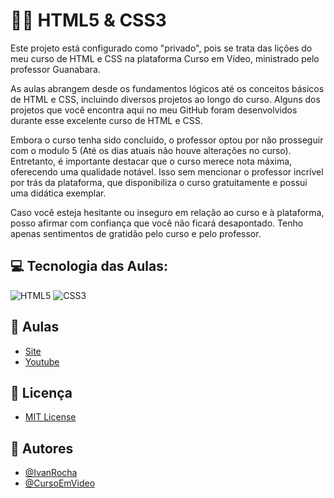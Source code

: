 # 🤟🏽 HTML5 & CSS3

Este projeto está configurado como "privado", pois se trata das lições do meu curso de HTML e CSS na plataforma Curso em Vídeo, ministrado pelo professor Guanabara.

As aulas abrangem desde os fundamentos lógicos até os conceitos básicos de HTML e CSS, incluindo diversos projetos ao longo do curso. Alguns dos projetos que você encontra aqui no meu GitHub foram desenvolvidos durante esse excelente curso de HTML e CSS.

Embora o curso tenha sido concluído, o professor optou por não prosseguir com o modulo 5 (Até os dias atuais não houve alterações no curso). Entretanto, é importante destacar que o curso merece nota máxima, oferecendo uma qualidade notável. Isso sem mencionar o professor incrível por trás da plataforma, que disponibiliza o curso gratuitamente e possui uma didática exemplar.

Caso você esteja hesitante ou inseguro em relação ao curso e à plataforma, posso afirmar com confiança que você não ficará desapontado. Tenho apenas sentimentos de gratidão pelo curso e pelo professor.

## 💻 Tecnologia das Aulas:

![HTML5](https://img.shields.io/badge/html5-%23E34F26.svg?style=flat&logo=html5&logoColor=white)
![CSS3](https://img.shields.io/badge/css3-%231572B6.svg?style=flat&logo=css3&logoColor=white)

## 🚀 Aulas

- [Site](https://www.cursoemvideo.com/)
- [Youtube](https://www.youtube.com/channel/UCrWvhVmt0Qac3HgsjQK62FQ)

## 🔗 Licença

- [MIT License](https://choosealicense.com/licenses/mit/)

## 🚩 Autores

- [@IvanRocha](https://www.github.com/ivanrocha10)
- [@CursoEmVideo](https://github.com/gustavoguanabara)